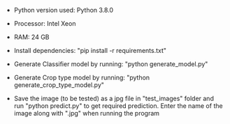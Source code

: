 * Python version used: Python 3.8.0

* Processor: Intel Xeon 

* RAM: 24 GB

* Install dependencies: "pip install -r requirements.txt"

* Generate Classifier model by running: "python generate_model.py"

* Generate Crop type model by running: "python generate_crop_type_model.py"

* Save the image (to be tested) as a jpg file in "test_images" folder and run "python predict.py" to get required prediction. Enter the name of the image along with ".jpg" when running the program